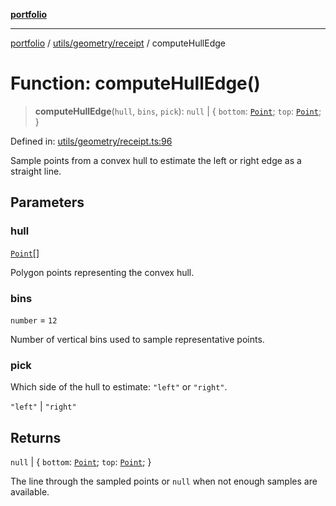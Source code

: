 [**portfolio**](../../../../README.md)

***

[portfolio](../../../../modules.md) / [utils/geometry/receipt](../README.md) / computeHullEdge

# Function: computeHullEdge()

> **computeHullEdge**(`hull`, `bins`, `pick`): `null` \| \{ `bottom`: [`Point`](../../basic/interfaces/Point.md); `top`: [`Point`](../../basic/interfaces/Point.md); \}

Defined in: [utils/geometry/receipt.ts:96](https://github.com/tnorlund/Portfolio/blob/4e9e2a8fa40600e456ef73247e87d67f77cbbd17/portfolio/utils/geometry/receipt.ts#L96)

Sample points from a convex hull to estimate the left or right edge
as a straight line.

## Parameters

### hull

[`Point`](../../basic/interfaces/Point.md)[]

Polygon points representing the convex hull.

### bins

`number` = `12`

Number of vertical bins used to sample representative
points.

### pick

Which side of the hull to estimate: `"left"` or
`"right"`.

`"left"` | `"right"`

## Returns

`null` \| \{ `bottom`: [`Point`](../../basic/interfaces/Point.md); `top`: [`Point`](../../basic/interfaces/Point.md); \}

The line through the sampled points or `null` when not
enough samples are available.
